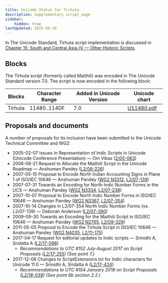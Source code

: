 ```yaml
---
title: Unicode Status for Tirhuta
description: Supplementary script page
sidebar:
    hidden: true
lastUpdated: 2025-09-16
---
```


In The Unicode Standard, Tirhuta script implementation is discussed in [Chapter 15: South and Central Asia-IV — Other Historic Scripts](https://www.unicode.org/versions/latest/core-spec/chapter-15/#G95493).

## Blocks

The Tirhuta script (formerly called Maithili) was encoded in The Unicode Standard version 7.0. The script is now encoded in the following block:

| Blocks | Character Range | Added in Unicode Version | Unicode chart |
| ------ | --------------- | ------------------------ | ------------- |
| Tirhuta  | 11480..114DF | 7.0 | [U11480.pdf](http://www.unicode.org/charts/PDF/U11480.pdf) |

## Proposals and documents

A number of proposals for its inclusion have been submitted to the Unicode Technical Committee and WG2:
- 2005-02-07 Issues in Representation of Indic Scripts in Unicode (Unicode Conference Presentation) — Om Vikas ([2/05-063](http://www.unicode.org/cgi-bin/GetMatchingDocs.pl?L2/05-063))
- 2006-06-21 Request to Allocate the Maithili Script in the Unicode Roadmap — Anshuman Pandey ([L2/06-226](http://www.unicode.org/cgi-bin/GetMatchingDocs.pl?L2/06-226))
- 2007-05-15 Proposal to Encode North Indian Accounting Signs in Plane 1 of ISO/IEC 10646 — Anshuman Pandey ([WG2 N3312](https://www.unicode.org/wg2/docs/n3312.pdf), [L2/07-139](http://www.unicode.org/cgi-bin/GetMatchingDocs.pl?L2/07-139))
- 2007-07-31 Towards an Encoding for North Indic Number Forms in the UCS — Anshuman Pandey ([WG2 N3334](https://www.unicode.org/wg2/docs/n3334.pdf), [L2/07-238](http://www.unicode.org/cgi-bin/GetMatchingDocs.pl?L2/07-238))
- 2007-10-07 Proposal to Encode North Indic Number Forms in ISO/IEC 10646 — Anshuman Pandey ([WG2 N3367](https://www.unicode.org/wg2/docs/n3367.pdf), [L2/07-354](http://www.unicode.org/cgi-bin/GetMatchingDocs.pl?L2/07-354))
- 2007-10-14 Changes in L2/07-354 North Indic Number Forms (vs. L2/07-139) — Deborah Anderson ([L2/07-390](http://www.unicode.org/cgi-bin/GetMatchingDocs.pl?L2/07-390))
- 2009-09-30 Towards an Encoding for the Maithili Script in ISO/IEC 10646 — Anshuman Pandey ([WG2 N2765](https://www.unicode.org/wg2/docs/n3765.pdf), [L2/09-329](http://www.unicode.org/cgi-bin/GetMatchingDocs.pl?L2/09-329))
- 2011-05-05 Proposal to Encode the Tirhuta Script in ISO/IEC 10646 — Anshuman Pandey       ([WG2 N4035](https://www.unicode.org/wg2/docs/n4035.pdf), [L2/11-175](http://www.unicode.org/cgi-bin/GetMatchingDocs.pl?L2/11-175))
- 2017-04-17 Request for editorial updates to Indic scripts — Srinidhi A, Sridatta A ([L2/17-098](http://www.unicode.org/cgi-bin/GetMatchingDocs.pl?L2/17-098))
  - _Recommendations to UTC #152 July-August 2017 on Script Proposals ([L2/17-255](http://www.unicode.org/cgi-bin/GetMatchingDocs.pl?L2/17-255)) (See point 7.)_
- 2017-12-08 Changes to ScriptExtensions.txt for Indic characters for Unicode 11.0 — Srinidhi A, Sridatta A ([L2/17-424](http://www.unicode.org/cgi-bin/GetMatchingDocs.pl?L2/17-424))
  - _Recommendations to UTC #154 January 2018 on Script Proposals ([L2/18-039](http://www.unicode.org/L2/L2018/18039-script-adhoc-rec.pdf)) (See point 6b section 2.2.)_
